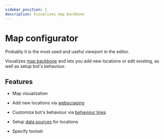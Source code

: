 ```yaml
---
sidebar_position: 2
description: Visualizes map backbone
---
```


# Map configurator

Probably it is the most used and useful viewport in the editor.

Visualizes [map backbone](../concept-design/map.md) and lets you add new locations or edit existing, as well as setup bot's behaviour.

## Features

- Map visualization

- Add new locations via [webscraping](../concept-design/data-scraping//webscraping.md)

- Customize bot's behaviour via [behaviour lines](../concept-design/map.md#behaviour-line)

- Setup [data sources](../concept-design/RAG/data-retrieval.md#data-sources) for locations

- Specify toolset
